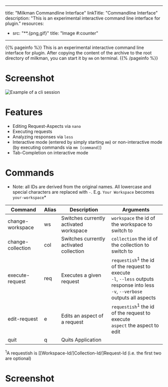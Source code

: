 
---
title: "Milkman Commandline Interface"
linkTitle: "Commandline Interface"
description: "This is an experimental interactive command line interface for plugin."
resources:
- src: "**.{png,gif}"
  title: "Image #:counter"
---

{{% pageinfo %}}
This is an experimental interactive command line interface for plugin. After copying the content of the archive to the root directory of milkman,
you can start it by `mm` on terminal.
{{% /pageinfo %}}

# Screenshot

![Example of a cli session](/images/cli.gif)

# Features

* Editing Request-Aspects via `nano`
* Executing requests
* Analyzing responses via `less`
* Interactive mode (entered by simply starting `mm`) or non-interactive mode (by executing commands via `mm [command]`)
* Tab-Completion on interactive mode

# Commands

* Note: all IDs are derived from the original names. All lowercase and special characters are replaced with `-`. E.g. `Your Workspace` becomes `your-workspace`*

| Command | Alias | Description | Arguments |
| ------ | --- |  -------  | ------ |
| change-workspace | ws | Switches currently activated workspace | `workspace` the id of the workspace to switch to | 
| change-collection | col | Switches currently activated collection | `collection`   the id of the collection to switch to |
| execute-request | req | Executes a given request | `requestish`<sup>1</sup>     the id of the request to execute<br>`-l`, `--less`      outputs response into less<br>`-v`, `--verbose`   outputs all aspects |
| edit-request | e | Edits an aspect of a request | `requestish`<sup>1</sup>   the id of the request to execute<br>`aspect`    the aspect to edit|
| quit | q | Quits Application | |

<sup>1</sup>A requestish is [[Workspace-Id/]Collection-Id/]Request-Id (i.e. the first two are optional)
# Screenshot

